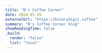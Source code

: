 ```yaml
---
title: "B's Coffee Corner"
date: 2024-01-29
externalUrl: "https://binarydigit.coffee"
summary: "B's Coffee Corner blog"
showReadingTime: false
_build:
  render: "false"
  list: "local"
---
```

